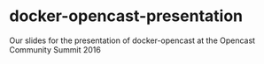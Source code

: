 # docker-opencast-presentation
Our slides for the presentation of docker-opencast at the Opencast Community Summit 2016
